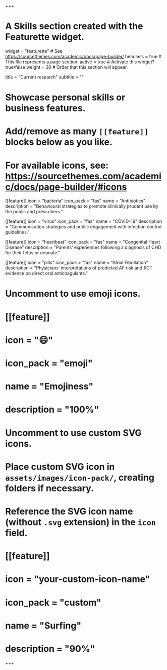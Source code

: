 +++
# A Skills section created with the Featurette widget.
widget = "featurette"  # See https://sourcethemes.com/academic/docs/page-builder/
headless = true  # This file represents a page section.
active = true  # Activate this widget? true/false
weight = 30  # Order that this section will appear.

title = "Current research"
subtitle = ""

# Showcase personal skills or business features.
# 
# Add/remove as many `[[feature]]` blocks below as you like.
# 
# For available icons, see: https://sourcethemes.com/academic/docs/page-builder/#icons

[[feature]]
  icon = "bacteria"
  icon_pack = "fas"
  name = "Antibiotics"
  description = "Behavioural strategies to promote clinically prudent use by the public and prescribers."
  
[[feature]]
  icon = "virus"
  icon_pack = "fas"
  name = "COVID-19"
  description = "Communication strategies and public engagement with infection control guidelines."  

[[feature]]
  icon = "heartbeat"
  icon_pack = "fas"
  name = "Congenital Heart Disease"
  description = "Parents’ experiences following a diagnosis of CHD for their fetus or neonate."


  [[feature]]
  icon = "pills"
  icon_pack = "fas"
  name = "Atrial Fibrillation"
  description = "Physicians’ interpretations of predicted AF risk and RCT evidence on direct oral anticoagulants."




# Uncomment to use emoji icons.
# [[feature]]
#  icon = ":smile:"
#  icon_pack = "emoji"
#  name = "Emojiness"
#  description = "100%"  

# Uncomment to use custom SVG icons.
# Place custom SVG icon in `assets/images/icon-pack/`, creating folders if necessary.
# Reference the SVG icon name (without `.svg` extension) in the `icon` field.
# [[feature]]
#  icon = "your-custom-icon-name"
#  icon_pack = "custom"
#  name = "Surfing"
#  description = "90%"

+++
